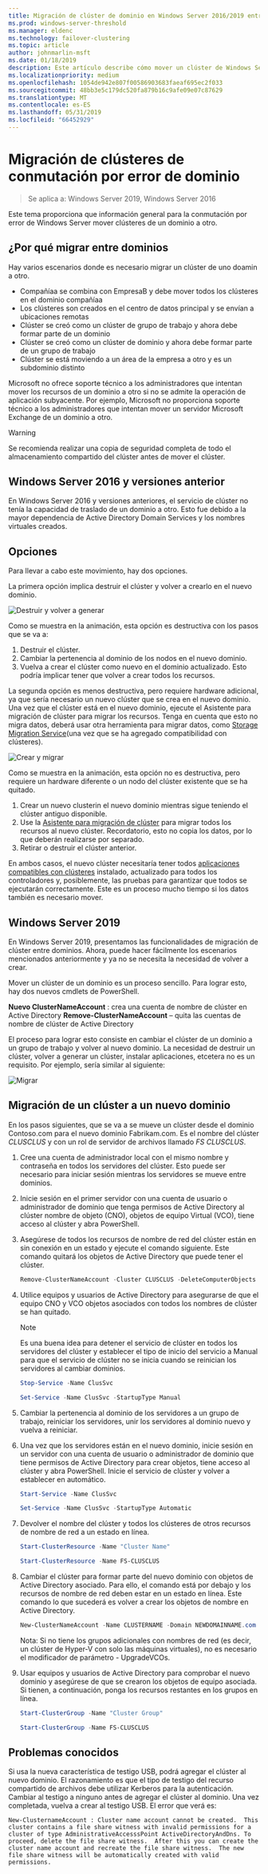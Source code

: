 ```yaml
---
title: Migración de clúster de dominio en Windows Server 2016/2019 entre
ms.prod: windows-server-threshold
ms.manager: eldenc
ms.technology: failover-clustering
ms.topic: article
author: johnmarlin-msft
ms.date: 01/18/2019
description: Este artículo describe cómo mover un clúster de Windows Server 2019 de un dominio a otro
ms.localizationpriority: medium
ms.openlocfilehash: 1054de942e807f00586903683faeaf695ec2f033
ms.sourcegitcommit: 48bb3e5c179dc520fa879b16c9afe09e07c87629
ms.translationtype: MT
ms.contentlocale: es-ES
ms.lasthandoff: 05/31/2019
ms.locfileid: "66452929"
---
```

# <a name="failover-cluster-domain-migration"></a>Migración de clústeres de conmutación por error de dominio

> Se aplica a: Windows Server 2019, Windows Server 2016

Este tema proporciona que información general para la conmutación por error de Windows Server mover clústeres de un dominio a otro.

## <a name="why-migrate-between-domains"></a>¿Por qué migrar entre dominios

Hay varios escenarios donde es necesario migrar un clúster de uno doamin a otro.

- Compañíaa se combina con EmpresaB y debe mover todos los clústeres en el dominio compañíaa
- Los clústeres son creados en el centro de datos principal y se envían a ubicaciones remotas
- Clúster se creó como un clúster de grupo de trabajo y ahora debe formar parte de un dominio
- Clúster se creó como un clúster de dominio y ahora debe formar parte de un grupo de trabajo
- Clúster se está moviendo a un área de la empresa a otro y es un subdominio distinto

Microsoft no ofrece soporte técnico a los administradores que intentan mover los recursos de un dominio a otro si no se admite la operación de aplicación subyacente. Por ejemplo, Microsoft no proporciona soporte técnico a los administradores que intentan mover un servidor Microsoft Exchange de un dominio a otro.

   > [!WARNING]
   > Se recomienda realizar una copia de seguridad completa de todo el almacenamiento compartido del clúster antes de mover el clúster.

## <a name="windows-server-2016-and-earlier"></a>Windows Server 2016 y versiones anterior

En Windows Server 2016 y versiones anteriores, el servicio de clúster no tenía la capacidad de traslado de un dominio a otro.  Esto fue debido a la mayor dependencia de Active Directory Domain Services y los nombres virtuales creados.   

## <a name="options"></a>Opciones

Para llevar a cabo este movimiento, hay dos opciones.

La primera opción implica destruir el clúster y volver a crearlo en el nuevo dominio.

![Destruir y volver a generar](media/Cross-Domain-Cluster-Migration/Cross-Cluster-Domain-Migration-1.gif)

Como se muestra en la animación, esta opción es destructiva con los pasos que se va a:

1. Destruir el clúster.
2. Cambiar la pertenencia al dominio de los nodos en el nuevo dominio.
3. Vuelva a crear el clúster como nuevo en el dominio actualizado.  Esto podría implicar tener que volver a crear todos los recursos.

La segunda opción es menos destructiva, pero requiere hardware adicional, ya que sería necesario un nuevo clúster que se crea en el nuevo dominio.  Una vez que el clúster está en el nuevo dominio, ejecute el Asistente para migración de clúster para migrar los recursos. Tenga en cuenta que esto no migra datos, deberá usar otra herramienta para migrar datos, como [Storage Migration Service](../storage/storage-migration-service/overview.md)(una vez que se ha agregado compatibilidad con clústeres).

![Crear y migrar](media/Cross-Domain-Cluster-Migration/Cross-Cluster-Domain-Migration-2.gif)

Como se muestra en la animación, esta opción no es destructiva, pero requiere un hardware diferente o un nodo del clúster existente que se ha quitado.

1. Crear un nuevo clusterin el nuevo dominio mientras sigue teniendo el clúster antiguo disponible.
2. Use la [Asistente para migración de clúster](https://docs.microsoft.com/en-us/previous-versions/windows/it-pro/windows-server-2008-R2-and-2008/cc754481(v=ws.10)) para migrar todos los recursos al nuevo clúster. Recordatorio, esto no copia los datos, por lo que deberán realizarse por separado.
3. Retirar o destruir el clúster anterior.

En ambos casos, el nuevo clúster necesitaría tener todos [aplicaciones compatibles con clústeres](https://technet.microsoft.com/aa369082(v=vs.90)) instalado, actualizado para todos los controladores y, posiblemente, las pruebas para garantizar que todos se ejecutarán correctamente.  Este es un proceso mucho tiempo si los datos también es necesario mover.

## <a name="windows-server-2019"></a>Windows Server 2019

En Windows Server 2019, presentamos las funcionalidades de migración de clúster entre dominios.  Ahora, puede hacer fácilmente los escenarios mencionados anteriormente y ya no se necesita la necesidad de volver a crear.  

Mover un clúster de un dominio es un proceso sencillo. Para lograr esto, hay dos nuevos cmdlets de PowerShell.

**Nuevo ClusterNameAccount** : crea una cuenta de nombre de clúster en Active Directory **Remove-ClusterNameAccount** – quita las cuentas de nombre de clúster de Active Directory

El proceso para lograr esto consiste en cambiar el clúster de un dominio a un grupo de trabajo y volver al nuevo dominio.  La necesidad de destruir un clúster, volver a generar un clúster, instalar aplicaciones, etcetera no es un requisito. Por ejemplo, sería similar al siguiente:

![Migrar](media/Cross-Domain-Cluster-Migration/Cross-Cluster-Domain-Migration-3.gif)

## <a name="migrating-a-cluster-to-a-new-domain"></a>Migración de un clúster a un nuevo dominio

En los pasos siguientes, que se va a se mueve un clúster desde el dominio Contoso.com para el nuevo dominio Fabrikam.com.  Es el nombre del clúster *CLUSCLUS* y con un rol de servidor de archivos llamado *FS CLUSCLUS*.

1. Cree una cuenta de administrador local con el mismo nombre y contraseña en todos los servidores del clúster.  Esto puede ser necesario para iniciar sesión mientras los servidores se mueve entre dominios.
2. Inicie sesión en el primer servidor con una cuenta de usuario o administrador de dominio que tenga permisos de Active Directory al clúster nombre de objeto (CNO), objetos de equipo Virtual (VCO), tiene acceso al clúster y abra PowerShell.
3. Asegúrese de todos los recursos de nombre de red del clúster están en sin conexión en un estado y ejecute el comando siguiente.  Este comando quitará los objetos de Active Directory que puede tener el clúster.

   ```PowerShell
   Remove-ClusterNameAccount -Cluster CLUSCLUS -DeleteComputerObjects
   ```
4. Utilice equipos y usuarios de Active Directory para asegurarse de que el equipo CNO y VCO objetos asociados con todos los nombres de clúster se han quitado.

   > [!NOTE]
   > Es una buena idea para detener el servicio de clúster en todos los servidores del clúster y establecer el tipo de inicio del servicio a Manual para que el servicio de clúster no se inicia cuando se reinician los servidores al cambiar dominios.

   ```PowerShell
   Stop-Service -Name ClusSvc

   Set-Service -Name ClusSvc -StartupType Manual
   ```

5. Cambiar la pertenencia al dominio de los servidores a un grupo de trabajo, reiniciar los servidores, unir los servidores al dominio nuevo y vuelva a reiniciar.
6. Una vez que los servidores están en el nuevo dominio, inicie sesión en un servidor con una cuenta de usuario o administrador de dominio que tiene permisos de Active Directory para crear objetos, tiene acceso al clúster y abra PowerShell. Inicie el servicio de clúster y volver a establecer en automático.

   ```PowerShell
   Start-Service -Name ClusSvc

   Set-Service -Name ClusSvc -StartupType Automatic
   ```
7. Devolver el nombre del clúster y todos los clústeres de otros recursos de nombre de red a un estado en línea.

   ```PowerShell
   Start-ClusterResource -Name "Cluster Name"

   Start-ClusterResource -Name FS-CLUSCLUS
   ```

8. Cambiar el clúster para formar parte del nuevo dominio con objetos de Active Directory asociado. Para ello, el comando está por debajo y los recursos de nombre de red deben estar en un estado en línea.  Este comando lo que sucederá es volver a crear los objetos de nombre en Active Directory.

   ```PowerShell
   New-ClusterNameAccount -Name CLUSTERNAME -Domain NEWDOMAINNAME.com -UpgradeVCOs
   ```

    Nota: Si no tiene los grupos adicionales con nombres de red (es decir, un clúster de Hyper-V con solo las máquinas virtuales), no es necesario el modificador de parámetro - UpgradeVCOs.

9. Usar equipos y usuarios de Active Directory para comprobar el nuevo dominio y asegúrese de que se crearon los objetos de equipo asociada. Si tienen, a continuación, ponga los recursos restantes en los grupos en línea.

   ```PowerShell
   Start-ClusterGroup -Name "Cluster Group"

   Start-ClusterGroup -Name FS-CLUSCLUS
   ```

## <a name="known-issues"></a>Problemas conocidos

Si usa la nueva característica de testigo USB, podrá agregar el clúster al nuevo dominio.  El razonamiento es que el tipo de testigo del recurso compartido de archivos debe utilizar Kerberos para la autenticación.  Cambiar al testigo a ninguno antes de agregar el clúster al dominio.  Una vez completada, vuelva a crear al testigo USB.  El error que verá es:

```
New-ClusternameAccount : Cluster name account cannot be created.  This cluster contains a file share witness with invalid permissions for a cluster of type AdministrativeAccesssPoint ActiveDirectoryAndDns. To proceed, delete the file share witness.  After this you can create the cluster name account and recreate the file share witness.  The new file share witness will be automatically created with valid permissions.
```

